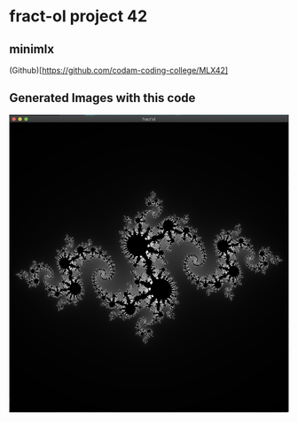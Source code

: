 # fract-ol project 42

## minimlx
(Github)[https://github.com/codam-coding-college/MLX42]

## Generated Images with this code

![Julia Set](<assets/julia.png>)